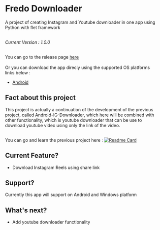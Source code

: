 # Fredo Downloader

A project of creating Instagram and Youtube downloader in one app using Python with flet framework<br><br>

_Current Version : 1.0.0_ <br><br>

You can go to the release page [here](https://github.com/Fredo-Ronan/Fredo_Downloader/releases/latest) <br><br>
Or you can download the app direcly using the supported OS platforms links below :
- [Android](https://github.com/Fredo-Ronan/Fredo_Downloader/releases/download/1.0.0/Fredo.Downloader.apk) <br>

## Fact about this project
This project is actually a continuation of the development of the previous project, called Android-IG-Downloader, which here will be combined with other functionality, which is youtube downloader that can be use to download youtube video using only the link of the video.<br><br>

You can go and learn the previous project here :
[![Readme Card](https://github-readme-stats.vercel.app/api/pin/?username=Fredo-Ronan&repo=Android-IG-Downloader-using-Python&theme=radical)](https://github.com/Fredo-Ronan/Android-IG-Downloader-using-Python)

## Current Feature?
- Download Instagram Reels using share link

## Support?
Currently this app will support on Android and Windows platform

## What's next?
- Add youtube downloader functionality

